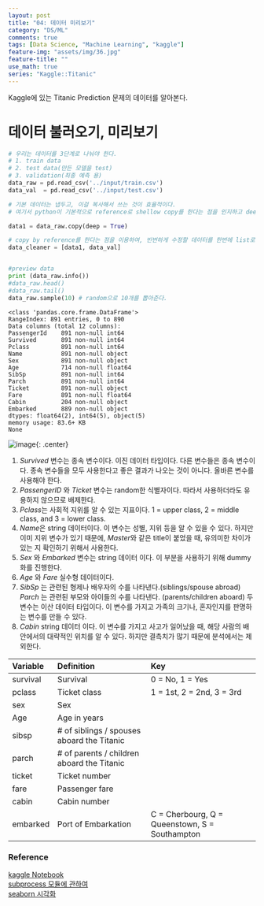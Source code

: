 ```yaml
---
layout: post
title: "04: 데이터 미리보기"
category: "DS/ML"
comments: true
tags: [Data Science, "Machine Learning", "kaggle"]
feature-img: "assets/img/36.jpg"
feature-title: ""
use_math: true
series: "Kaggle::Titanic"
---
```


Kaggle에 있는 Titanic Prediction 문제의 데이터를 알아본다.

# 데이터 불러오기, 미리보기

```python
# 우리는 데이터를 3단계로 나눠야 한다.
# 1. train data
# 2. test data(만든 모델을 test)
# 3. validation(최종 예측 용)
data_raw = pd.read_csv('../input/train.csv')
data_val  = pd.read_csv('../input/test.csv')

# 기본 데이터는 냅두고, 이걸 복사해서 쓰는 것이 효율적이다.
# 여기서 python이 기본적으로 reference로 shellow copy를 한다는 점을 인지하고 deep copy를 해야한다.

data1 = data_raw.copy(deep = True)

# copy by reference를 한다는 점을 이용하여, 빈번하게 수정할 데이터를 한번에 list로 갖고 있자.
data_cleaner = [data1, data_val]


#preview data
print (data_raw.info())
#data_raw.head()
#data_raw.tail()
data_raw.sample(10) # random으로 10개를 뽑아준다.
```

```
<class 'pandas.core.frame.DataFrame'>
RangeIndex: 891 entries, 0 to 890
Data columns (total 12 columns):
PassengerId    891 non-null int64
Survived       891 non-null int64
Pclass         891 non-null int64
Name           891 non-null object
Sex            891 non-null object
Age            714 non-null float64
SibSp          891 non-null int64
Parch          891 non-null int64
Ticket         891 non-null object
Fare           891 non-null float64
Cabin          204 non-null object
Embarked       889 non-null object
dtypes: float64(2), int64(5), object(5)
memory usage: 83.6+ KB
None
```

![image](https://user-images.githubusercontent.com/37871541/81077453-f8ddbf80-8f27-11ea-9e54-e7a3ebcaf537.png){: .center}

1. _Survived_ 변수는 종속 변수이다. 이진 데이터 타입이다. 다른 변수들은 종속 변수이다. 종속 변수들을 모두 사용한다고 좋은 결과가 나오는 것이 아니다. 올바른 변수를 사용해야 한다.
2. _PassengerID_ 와 _Ticket_ 변수는 random한 식별자이다. 따라서 사용하더라도 유용하지 않으므로 배제한다.
3. *Pclass*는 사회적 지위를 알 수 있는 지표이다. 1 = upper class, 2 = middle class, and 3 = lower class.
4. *Name*은 string 데이터이다. 이 변수는 성별, 지위 등을 알 수 있을 수 있다. 하지만 이미 지위 변수가 있기 때문에, *Master*와 같은 title이 붙었을 때, 유의미한 차이가 있는 지 확인하기 위해서 사용한다.
5. _Sex_ 와 _Embarked_ 변수는 string 데이터 이다. 이 부분을 사용하기 위해 dummy화를 진행한다.
6. _Age_ 와 _Fare_ 실수형 데이터이다.
7. _SibSp_ 는 관련된 형제나 배우자의 수를 나타낸다.(siblings/spouse abroad) _Parch_ 는 관련된 부모와 아이들의 수를 나타낸다. (parents/children aboard) 두 변수는 이산 데이터 타입이다. 이 변수를 가지고 가족의 크기나, 혼자인지를 판명하는 변수를 만들 수 있다.
8. _Cabin_ string 데이터 이다. 이 변수를 가지고 사고가 일어났을 때, 해당 사람의 배 안에서의 대략적인 위치를 알 수 있다. 하지만 결측치가 많기 때문에 분석에서는 제외한다.

| Variable | Definition                                 | Key                                            |
| :------- | :----------------------------------------- | :--------------------------------------------- |
| survival | Survival                                   | 0 = No, 1 = Yes                                |
| pclass   | Ticket class                               | 1 = 1st, 2 = 2nd, 3 = 3rd                      |
| sex      | Sex                                        |                                                |
| Age      | Age in years                               |                                                |
| sibsp    | # of siblings / spouses aboard the Titanic |                                                |
| parch    | # of parents / children aboard the Titanic |                                                |
| ticket   | Ticket number                              |                                                |
| fare     | Passenger fare                             |                                                |
| cabin    | Cabin number                               |                                                |
| embarked | Port of Embarkation                        | C = Cherbourg, Q = Queenstown, S = Southampton |

### Reference

[kaggle Notebook](https://www.kaggle.com/ldfreeman3/a-data-science-framework-to-achieve-99-accuracy#)  
[subprocess 모듈에 관하여](http://blog.naver.com/PostView.nhn?blogId=sagala_soske&logNo=221280201722&redirect=Dlog&widgetTypeCall=true&directAccess=false)  
[seaborn 시각화](https://datascienceschool.net/view-notebook/4c2d5ff1caab4b21a708cc662137bc65/)
